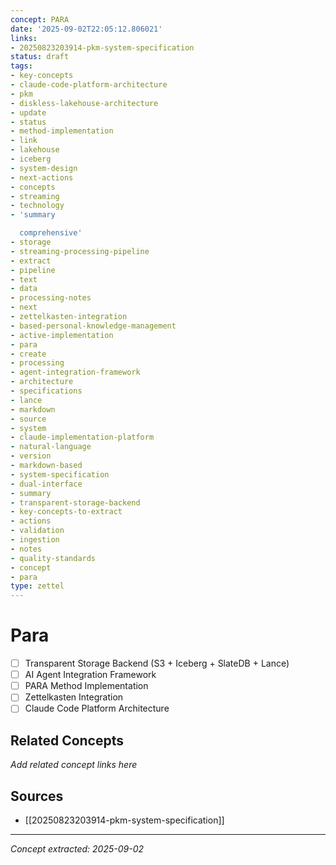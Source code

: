 ```yaml
---
concept: PARA
date: '2025-09-02T22:05:12.806021'
links:
- 20250823203914-pkm-system-specification
status: draft
tags:
- key-concepts
- claude-code-platform-architecture
- pkm
- diskless-lakehouse-architecture
- update
- status
- method-implementation
- link
- lakehouse
- iceberg
- system-design
- next-actions
- concepts
- streaming
- technology
- 'summary

  comprehensive'
- storage
- streaming-processing-pipeline
- extract
- pipeline
- text
- data
- processing-notes
- next
- zettelkasten-integration
- based-personal-knowledge-management
- active-implementation
- para
- create
- processing
- agent-integration-framework
- architecture
- specifications
- lance
- markdown
- source
- system
- claude-implementation-platform
- natural-language
- version
- markdown-based
- system-specification
- dual-interface
- summary
- transparent-storage-backend
- key-concepts-to-extract
- actions
- validation
- ingestion
- notes
- quality-standards
- concept
- para
type: zettel
---
```


# Para

- [ ] Transparent Storage Backend (S3 + Iceberg + SlateDB + Lance)
- [ ] AI Agent Integration Framework
- [ ] PARA Method Implementation
- [ ] Zettelkasten Integration
- [ ] Claude Code Platform Architecture

## Related Concepts

*Add related concept links here*

## Sources

- [[20250823203914-pkm-system-specification]]

---
*Concept extracted: 2025-09-02*
